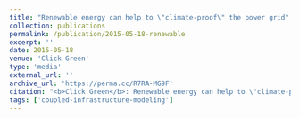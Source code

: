 ```yaml
---
title: "Renewable energy can help to \"climate-proof\" the power grid"
collection: publications
permalink: /publication/2015-05-18-renewable
excerpt: ''
date: 2015-05-18
venue: 'Click Green'
type: 'media'
external_url: ''
archive_url: 'https://perma.cc/R7RA-MG9F'
citation: "<b>Click Green</b>: Renewable energy can help to \"climate-proof\" the power grid. (2015). [News Article]"
tags: ['coupled-infrastructure-modeling']
---
```

